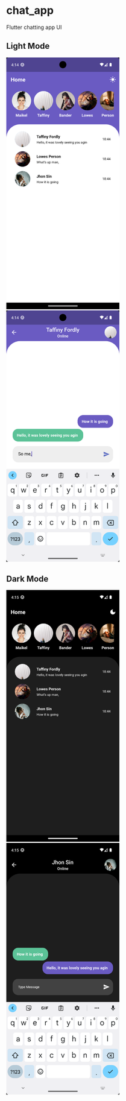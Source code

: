 # chat_app
Flutter chatting app UI

## Light Mode 

<img src="Screenshots/Screenshot_1704730466.png" width="300"/>   <img src="Screenshots/Screenshot_1704730496.png" width="300"/>

## Dark Mode

<img src="Screenshots/Screenshot_1704730510.png" width="300"/>   <img src="Screenshots/Screenshot_1704730525.png" width="300"/>
